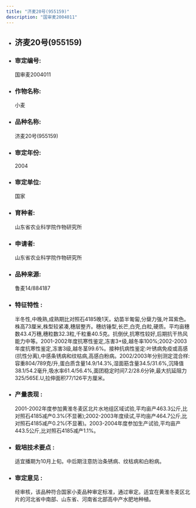 ```yaml
---
title: "济麦20号(955159)"
description: "国审麦2004011"
---
```

* ## 济麦20号(955159)
* ###  审定编号:  
   国审麦2004011

*  ### 作物名称:  
   小麦

*   ###  品种名称: 
    济麦20号(955159)

*   ### 审定年份: 
    2004

*   ### 审定单位:  
    国家

*   ### 育种者:  
    山东省农业科学院作物研究所

*   ### 申请者:  
    山东省农业科学院作物研究所

*   ### 品种来源:  
    鲁麦14/884187

*   ### 特征特性 : 
    半冬性,中晚熟,成熟期比对照石4185晚1天。幼苗半匍匐,分蘖力强,叶耳紫色。株高73厘米,株型较紧凑,穗层整齐。穗纺锤型,长芒,白壳,白粒,硬质。平均亩穗数43.4万穗,穗粒数32.3粒,千粒重40.5克。抗倒伏,抗寒性较好,后期抗干热风能力中等。2001-2002年度抗寒性鉴定,冻害3+级,越冬率100%;2002-2003年度抗寒性鉴定,冻害3级,越冬茎99.6%。接种抗病性鉴定:叶锈病免疫或高感(抗性分离),中感条锈病和纹枯病,高感白粉病。2002/2003年分别测定混合样:容重804/789克/升,蛋白质含量14.9/14.3%,湿面筋含量34.5/31.6%,沉降值38.1/54.2毫升,吸水率61.4/56.4%,面团稳定时间7.2/28.6分钟,最大抗延阻力325/565E.U,拉伸面积77/126平方厘米。

*   ### 产量表现 : 
    2001-2002年度参加黄淮冬麦区北片水地组区域试验,平均亩产463.3公斤,比对照石4185减产0.3%(不显著);2002-2003年度续试,平均亩产464.7公斤,比对照石4185减产0.2%(不显著)。2003-2004年度参加生产试验,平均亩产443.5公斤,比对照石4185减产1.1%。

*   ### 栽培技术要点 : 
    适宜播期为10月上旬。中后期注意防治条锈病、纹枯病和白粉病。

*   ### 审定意见 : 
    经审核，该品种符合国家小麦品种审定标准，通过审定。适宜在黄淮冬麦区北片的河北省中南部、山东省、河南省北部高中产水肥地种植。

